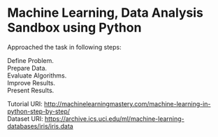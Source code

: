 # Machine Learning, Data Analysis Sandbox using Python
Approached the task in following steps:

Define Problem.     
Prepare Data.      
Evaluate Algorithms.      
Improve Results.      
Present Results.      

Tutorial URI: http://machinelearningmastery.com/machine-learning-in-python-step-by-step/     
Dataset URI: https://archive.ics.uci.edu/ml/machine-learning-databases/iris/iris.data
